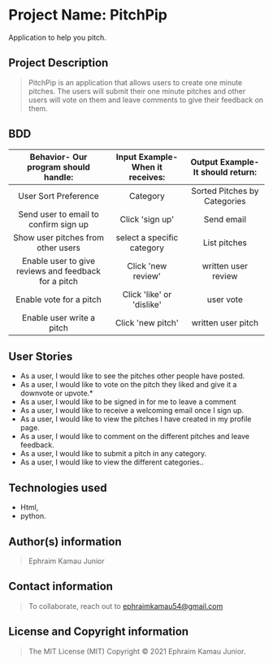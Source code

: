 # Project Name: PitchPip

Application to help you pitch.

## Project Description

> PitchPip is an application that allows users to create one minute pitches. The users will submit their one minute pitches and other users will vote on them and leave comments to give their feedback on them.

## BDD

| Behavior- Our program should handle: | Input Example- When it receives: | Output Example- It should return: |
| :-------------: | :-------------: | :-------------: |
| User Sort Preference | Category | Sorted Pitches by Categories |
| Send user to email to confirm sign up | Click 'sign up'  | Send email |
| Show user pitches from other users | select a specific category | List pitches |
| Enable user to give reviews and feedback for a pitch | Click 'new review' | written user review |
| Enable vote for a pitch | Click 'like' or 'dislike' | user vote |
| Enable user write a pitch | Click 'new pitch' | written user pitch |

## User Stories

* As a user, I would like to see the pitches other people have posted.
* As a user, I would like to vote on the pitch they liked and give it a downvote or upvote.*
* As a user, I would like to be signed in for me to leave a comment
* As a user, I would like to receive a welcoming email once I sign up.
* As a user, I would like to view the pitches I have created in my profile page.
* As a user, I would like to comment on the different pitches and leave feedback.
* As a user, I would like to submit a pitch in any category.
* As a user, I would like to view the different categories..

## Technologies used

* Html,
* python.

## Author(s) information

> Ephraim Kamau Junior

## Contact information

> To collaborate, reach out to ephraimkamau54@gmail.com

## License and Copyright information

> The MIT License (MIT) Copyright © 2021 Ephraim Kamau Junior.
